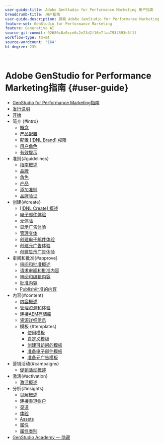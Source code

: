 ```yaml
---
user-guide-title: Adobe GenStudio for Performance Marketing 用户指南
breadcrumb-title: 用户指南
user-guide-description: 探索 Adobe GenStudio for Performance Marketing 功能。了解如何快速创建品牌资产、生成变体并优化体验。
feature-set: GenStudio for Performance Marketing
feature: Generative AI
source-git-commit: 92686c8a0cce6c2e21d2f16e7faa7934693e3f1f
workflow-type: tm+mt
source-wordcount: '164'
ht-degree: 23%

---
```



# Adobe GenStudio for Performance Marketing指南 {#user-guide}

+ [GenStudio for Performance Marketing指南](home.md)
+ [发行说明](release-notes.md)
+ [开始](get-started.md)
+ 简介 {#intro}
   + [概念](concepts.md)
   + [产品配置](product-provisioning.md)
   + [配置 [!DNL Brand] 权限](configure-brand-permissions.md)
   + [用户角色](user-roles.md)
   + [有效提示](effective-prompts.md)
+ 准则{#guidelines}
   + [指南概述](guidelines/overview.md)
   + [品牌](guidelines/brands.md)
   + [角色](guidelines/personas.md)
   + [产品](guidelines/products.md)
   + [添加准则](guidelines/add-guidelines.md)
   + [品牌验证](guidelines/brand-validation.md)
+ 创建{#create}
   + [[!DNL Create] 概述](create/overview.md)
   + [电子邮件体验](create/email-experiences.md)
   + [元体验](create/meta-experiences.md)
   + [显示广告体验](create/display-ad-experiences.md)
   + [管理变体](create/manage-variants.md)
   + [创建电子邮件体验](create/create-email-experience.md)
   + [创建元广告体验](create/create-meta-ad.md)
   + [创建显示广告体验](create/create-display-ad.md)
+ 审阅和批准{#approve}
   + [审阅和批准概述](approvals/overview.md)
   + [请求审阅和批准内容](approvals/request-review.md)
   + [审阅和编辑内容](approvals/review-and-edit.md)
   + [批准内容](approvals/approve-content.md)
   + [Publish批准的内容](approvals/publish-content.md)
+ 内容{#content}
   + [内容概述](content/overview.md)
   + [管理资源和体验](content/manage-assets.md)
   + [连接AEM存储库](content/connect-aem-repo.md)
   + [资源详细信息](content/asset-details.md)
   + 模板 {#templates}
      + [使用模板](content/use-templates.md)
      + [自定义模板](content/customize-template.md)
      + [创建可访问的模板](content/accessibility-for-templates.md)
      + [准备电子邮件模板](content/email-template.md)
      + [准备元广告模板](content/meta-template.md)
+ 营销活动{#campaigns}
   + [促销活动概述](campaigns/overview.md)
+ 激活{#activation}
   + [激活概述](activation/overview.md)
+ 分析{#insights}
   + [见解概述](insights/overview.md)
   + [连接渠道帐户](insights/connect-channel.md)
   + [渠道](insights/channels.md)
   + [体验](insights/experiences.md)
   + [Assets](insights/assets.md)
   + [属性](insights/attributes.md)
   + [属性类别](insights/attribute-category.md)
+ [GenStudio Academy — 隐藏](genstudioacademy.md)
